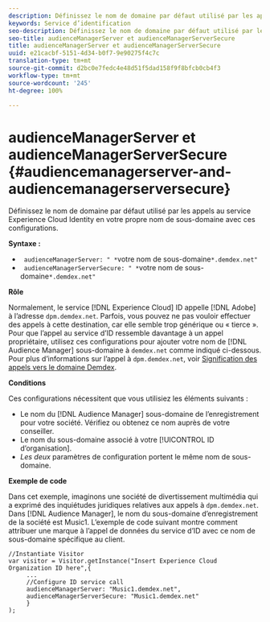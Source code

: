 ```yaml
---
description: Définissez le nom de domaine par défaut utilisé par les appels au service Experience Cloud Identity en votre propre nom de sous-domaine avec ces configurations.
keywords: Service d’identification
seo-description: Définissez le nom de domaine par défaut utilisé par les appels au service Experience Cloud Identity en votre propre nom de sous-domaine avec ces configurations.
seo-title: audienceManagerServer et audienceManagerServerSecure
title: audienceManagerServer et audienceManagerServerSecure
uuid: e21cacbf-5151-4d34-b0f7-9e90275f4c7c
translation-type: tm+mt
source-git-commit: d2bc0e7fedc4e48d51f5dad158f9f8bfcb0cb4f3
workflow-type: tm+mt
source-wordcount: '245'
ht-degree: 100%

---
```



# audienceManagerServer et audienceManagerServerSecure {#audiencemanagerserver-and-audiencemanagerserversecure}

Définissez le nom de domaine par défaut utilisé par les appels au service Experience Cloud Identity en votre propre nom de sous-domaine avec ces configurations.

**Syntaxe :**

* ` audienceManagerServer: " *`votre nom de sous-domaine`*.demdex.net"`
* ` audienceManagerServerSecure: " *`votre nom de sous-domaine`*.demdex.net"`

**Rôle**

Normalement, le service [!DNL Experience Cloud] ID appelle [!DNL Adobe] à l’adresse `dpm.demdex.net`. Parfois, vous pouvez ne pas vouloir effectuer des appels à cette destination, car elle semble trop générique ou « tierce ». Pour que l’appel au service d’ID ressemble davantage à un appel propriétaire, utilisez ces configurations pour ajouter votre nom de [!DNL Audience Manager] sous-domaine à `demdex.net` comme indiqué ci-dessous. Pour plus d’informations sur l’appel à `dpm.demdex.net`, voir [Signification des appels vers le domaine Demdex](https://docs.adobe.com/content/help/fr-FR/audience-manager/user-guide/reference/demdex-calls.html).

**Conditions**

Ces configurations nécessitent que vous utilisiez les éléments suivants :

* Le nom du [!DNL Audience Manager] sous-domaine de l’enregistrement pour votre société. Vérifiez ou obtenez ce nom auprès de votre conseiller.
* Le nom du sous-domaine associé à votre [!UICONTROL ID d’organisation].
* *Les deux* paramètres de configuration portent le même nom de sous-domaine.

**Exemple de code**

Dans cet exemple, imaginons une société de divertissement multimédia qui a exprimé des inquiétudes juridiques relatives aux appels à `dpm.demdex.net`. Dans [!DNL Audience Manager], le nom du sous-domaine d’enregistrement de la société est Music1. L’exemple de code suivant montre comment attribuer une marque à l’appel de données du service d’ID avec ce nom de sous-domaine spécifique au client.

```
//Instantiate Visitor 
var visitor = Visitor.getInstance("Insert Experience Cloud Organization ID here",{ 
     ... 
     //Configure ID service call 
     audienceManagerServer: "Music1.demdex.net", 
     audienceManagerServerSecure: "Music1.demdex.net" 
     } 
);
```

